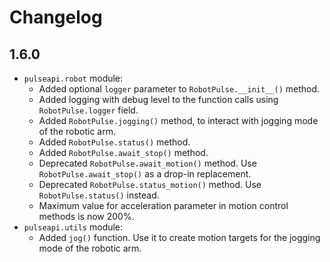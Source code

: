 # Changelog

## 1.6.0

* `pulseapi.robot` module:
  * Added optional `logger` parameter to `RobotPulse.__init__()` method.
  * Added logging with debug level to the function calls using 
  `RobotPulse.logger` field.
  * Added `RobotPulse.jogging()` method, to interact with jogging mode of the
  robotic arm.
  * Added `RobotPulse.status()` method.
  * Added `RobotPulse.await_stop()` method.
  * Deprecated `RobotPulse.await_motion()` method. Use `RobotPulse.await_stop()`
  as a drop-in replacement.
  * Deprecated `RobotPulse.status_motion()` method. Use `RobotPulse.status()`
  instead.
  * Maximum value for acceleration parameter in motion control methods
  is now 200%.
* `pulseapi.utils` module:
  * Added `jog()` function. Use it to create motion targets for the jogging mode
  of the robotic arm.
